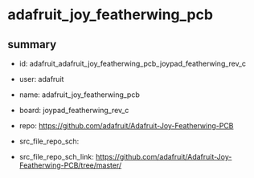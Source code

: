 # adafruit_joy_featherwing_pcb
 
## summary 
* id: adafruit_adafruit_joy_featherwing_pcb_joypad_featherwing_rev_c
* user: adafruit
* name: adafruit_joy_featherwing_pcb
* board: joypad_featherwing_rev_c
* repo: https://github.com/adafruit/Adafruit-Joy-Featherwing-PCB



* src_file_repo_sch: 
* src_file_repo_sch_link: https://github.com/adafruit/Adafruit-Joy-Featherwing-PCB/tree/master/




